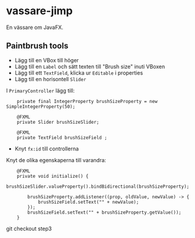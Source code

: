 # vassare-jimp

En vässare om JavaFX.

## Paintbrush tools

* Lägg till en VBox till höger
* Lägg till en `Label` och sätt texten till "Brush size" inuti VBoxen
* Lägg till ett `TextField`, klicka ur `Editable` i properties
* Lägg till en horisontell `Slider`

I `PrimaryController` lägg till:

```
    private final IntegerProperty brushSizeProperty = new SimpleIntegerProperty(50);

    @FXML
    private Slider brushSizeSlider;

    @FXML
    private TextField brushSizeField ;
```

* Knyt `fx:id` till controllerna

Knyt de olika egenskaperna till varandra:

``` 
    @FXML
    private void initialize() {
        brushSizeSlider.valueProperty().bindBidirectional(brushSizeProperty);

        brushSizeProperty.addListener((prop, oldValue, newValue) -> {
            brushSizeField.setText("" + newValue);
        });
        brushSizeField.setText("" + brushSizeProperty.getValue());
    }
```

git checkout step3